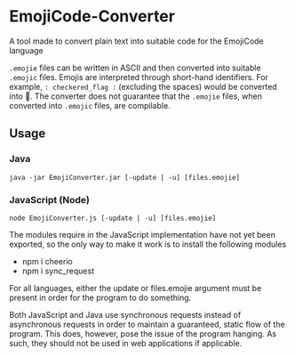 # EmojiCode-Converter
A tool made to convert plain text into suitable code for the EmojiCode language

`.emojie` files can be written in ASCII and then converted into suitable `.emojic` files. Emojis are interpreted through
short-hand identifiers. For example, `: checkered_flag :` (excluding the spaces) would be converted into 🏁. The converter does not guarantee that the `.emojie` files, when converted into `.emojic` files, are compilable.

## Usage
### Java
```
java -jar EmojiConverter.jar [-update | -u] [files.emojie]
```
### JavaScript (Node)
```
node EmojiConverter.js [-update | -u] [files.emojie]
```
The modules require in the JavaScript implementation have not yet been exported, so the only way to make it work is to install the following modules
- npm i cheerio
- npm i sync_request

For all languages, either the update or files.emojie argument must be present in order for the program to do something.

Both JavaScript and Java use synchronous requests instead of asynchronous requests in order to maintain a guaranteed, static flow of the program. This does, however, pose the issue of the program hanging. As such, they should not be used in web applications if applicable.
